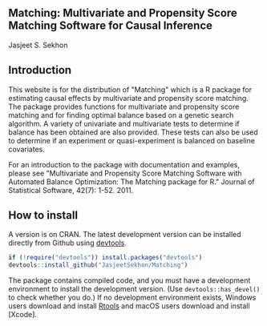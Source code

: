 ## Matching: Multivariate and Propensity Score Matching Software for Causal Inference

Jasjeet S. Sekhon

## Introduction

This website is for the distribution of "Matching" which is a R package for estimating causal effects by multivariate and propensity score matching. The package provides functions for multivariate and propensity score matching and for finding optimal balance based on a genetic search algorithm. A variety of univariate and multivariate tests to determine if balance has been obtained are also provided. These tests can also be used to determine if an experiment or quasi-experiment is balanced on baseline covariates. 

For an introduction to the package with documentation and examples,
please see "Multivariate and Propensity Score Matching Software with
Automated Balance Optimization: The Matching package for R." Journal
of Statistical Software, 42(7): 1-52. 2011.

## How to install

A version is on CRAN. The latest development version can be installed directly from Github
using [devtools](https://github.com/r-lib/devtools). 

```R
if (!require("devtools")) install.packages("devtools")
devtools::install_github("JasjeetSekhon/Matching")
```

The package contains compiled code, and you must have a development
environment to install the development version. (Use
`devtools::has_devel()` to check whether you do.) If no development
environment exists, Windows users download and install
[Rtools](https://cran.r-project.org/bin/windows/Rtools/) and macOS
users download and install
[Xcode].
